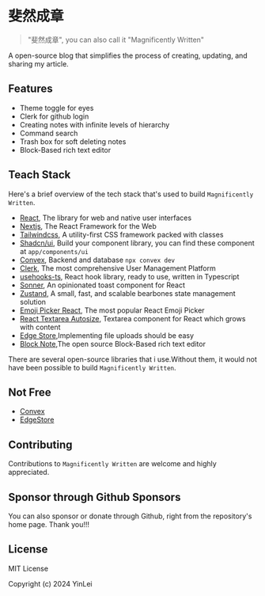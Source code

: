 # 斐然成章

> "斐然成章", you can also call it "Magnificently Written"

A open-source blog that simplifies the process of creating, updating, and sharing my article.

## Features

- Theme toggle for eyes
- Clerk for github login
- Creating notes with infinite levels of hierarchy
- Command search
- Trash box for soft deleting notes
- Block-Based rich text editor

## Teach Stack

Here's a brief overview of the tech stack that's used to build `Magnificently Written`.

- [React](https://react.dev/), The library for web and native user interfaces
- [Nextjs](https://nextjs.org/), The React Framework for the Web
- [Tailwindcss](https://tailwindcss.com/), A utility-first CSS framework packed with classes
- [Shadcn/ui](https://ui.shadcn.com/), Build your component library, you can find these component at `app/components/ui`
- [Convex](https://www.convex.dev/), Backend and database `npx convex dev`
- [Clerk](https://clerk.com/), The most comprehensive User Management Platform
- [usehooks-ts](https://usehooks-ts.com/), React hook library, ready to use, written in Typescript
- [Sonner](https://sonner.emilkowal.ski/), An opinionated toast component for React
- [Zustand](https://zustand-demo.pmnd.rs/), A small, fast, and scalable bearbones state management solution
- [Emoji Picker React](https://github.com/ealush/emoji-picker-react), The most popular React Emoji Picker
- [React Textarea Autosize](https://github.com/Andarist/react-textarea-autosize#readme), Textarea component for React which grows with content
- [Edge Store](https://edgestore.dev/),Implementing file uploads should be easy
- [Block Note](https://www.blocknotejs.org/),The open source Block-Based rich text editor

There are several open-source libraries that i use.Without them, it would not have been possible to build `Magnificently Written`.

## Not Free

- [Convex](https://dashboard.convex.dev/t/yinleicoder/magnificently-written/hallowed-spaniel-855/data?table=documents)
- [EdgeStore](https://dashboard.edgestore.dev/projects/jaypcxxsepgpdyr5/buckets/barsce6hahyh9tng)

## Contributing

Contributions to `Magnificently Written` are welcome and highly appreciated.

## Sponsor through Github Sponsors

You can also sponsor or donate through Github, right from the repository's home page. Thank you!!!

## License

MIT License

Copyright (c) 2024 YinLei